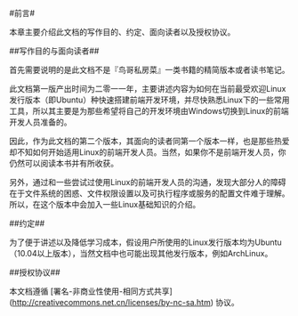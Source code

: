 #前言#

本章主要介绍此文档的写作目的、约定、面向读者以及授权协议。

##写作目的与面向读者##

首先需要说明的是此文档不是『鸟哥私房菜』一类书籍的精简版本或者读书笔记。

此文档第一版产出时间为二零一一年，主要讲述内容为如何在当前最受欢迎Linux发行版本（即Ubuntu）种快速搭建前端开发环境，并尽快熟悉Linux下的一些常用工具，所以其主要是为那些希望将自己的开发环境由Windows切换到Linux的前端开发人员准备的。

因此，作为此文档的第二个版本，其面向的读者同第一个版本一样，也是那些热爱却不知如何开始适用Linux的前端开发人员。当然，如果你不是前端开发人员，你仍然可以阅读本书并有所收获。

另外，通过和一些尝试过使用Linux的前端开发人员的沟通，发现大部分人的障碍在于文件系统的困惑、文件权限设置以及可执行程序或服务的配置文件难于理解。所以，在这个版本中会加入一些Linux基础知识的介绍。


##约定##

为了便于讲述以及降低学习成本，假设用户所使用的Linux发行版本均为Ubuntu（10.04以上版本），当然文档中也可能出现其他发行版本，例如ArchLinux。

##授权协议##

本文档遵循 [署名-非商业性使用-相同方式共享] (http://creativecommons.net.cn/licenses/by-nc-sa.htm) 协议。